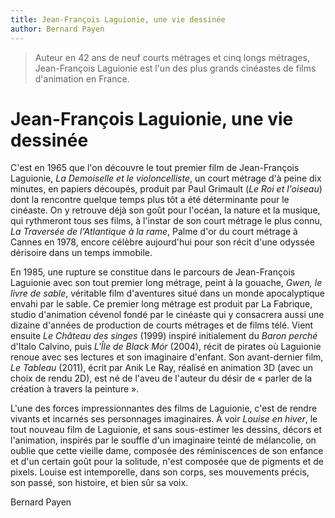 ```yaml
---
title: Jean-François Laguionie, une vie dessinée
author: Bernard Payen
---
```


> Auteur en 42 ans de neuf courts métrages et cinq longs métrages, Jean-François Laguionie est l'un des plus grands cinéastes de films d'animation en France.

# Jean-François Laguionie, une vie dessinée

C'est en 1965 que l'on découvre le tout premier film de Jean-François Laguionie, _La Demoiselle et le violoncelliste_, un court métrage d'à peine dix minutes, en papiers découpés, produit par Paul Grimault (_Le Roi et l'oiseau_) dont la rencontre quelque temps plus tôt a été déterminante pour le cinéaste. On y retrouve déjà son goût pour l'océan, la nature et la musique, qui rythmeront tous ses films, à l'instar de son court métrage le plus connu, _La Traversée de l'Atlantique à la rame_, Palme d'or du court métrage à Cannes en 1978, encore célèbre aujourd'hui pour son récit d'une odyssée dérisoire dans un temps immobile.

En 1985, une rupture se constitue dans le parcours de Jean-François Laguionie avec son tout premier long métrage, peint à la gouache, _Gwen, le livre de sable_, véritable film d'aventures situé dans un monde apocalyptique envahi par le sable. Ce premier long métrage est produit par La Fabrique, studio d'animation cévenol fondé par le cinéaste qui y consacrera aussi une dizaine d'années de production de courts métrages et de films télé. Vient ensuite _Le Château des singes_ (1999) inspiré initialement du _Baron perché_ d'Italo Calvino, puis _L'Île de Black Mór_ (2004), récit de pirates où Laguionie renoue avec ses lectures et son imaginaire d'enfant. Son avant-dernier film, _Le Tableau_ (2011), écrit par Anik Le Ray, réalisé en animation 3D (avec un choix de rendu 2D), est né de l'aveu de l'auteur du désir de « parler de la création à travers la peinture ».

L'une des forces impressionnantes des films de Laguionie, c'est de rendre vivants et incarnés ses personnages imaginaires. À voir _Louise en hiver_, le tout nouveau film de Laguionie, et sans sous-estimer les dessins, décors et l'animation, inspirés par le souffle d'un imaginaire teinté de mélancolie, on oublie que cette vieille dame, composée des réminiscences de son enfance et d'un certain goût pour la solitude, n'est composée que de pigments et de pixels. Louise est intemporelle, dans son corps, ses mouvements précis, son passé, son histoire, et bien sûr sa voix.

Bernard Payen
